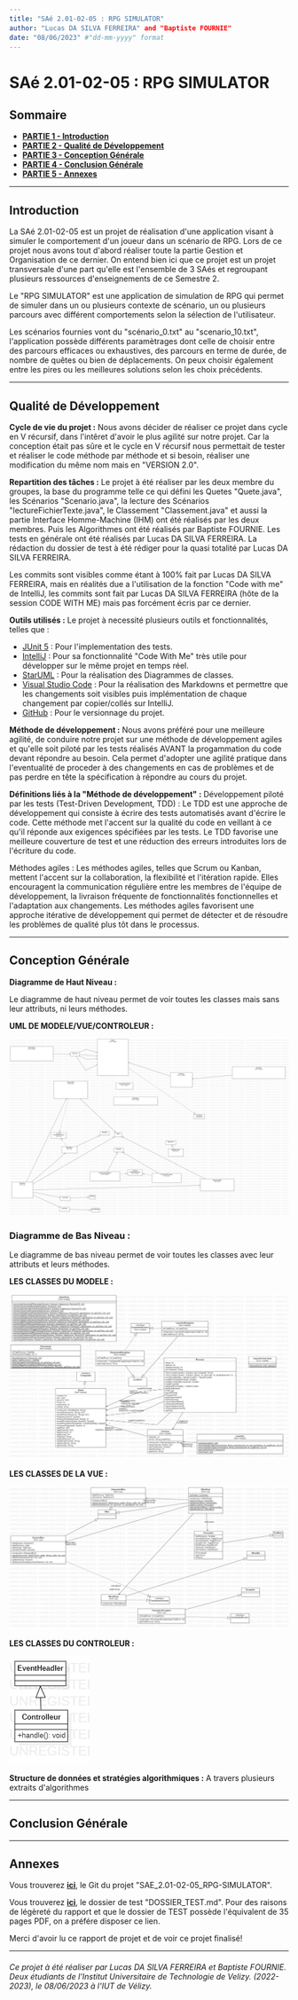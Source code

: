 ```yaml
---
title: "SAé 2.01-02-05 : RPG SIMULATOR"
author: "Lucas DA SILVA FERREIRA" and "Baptiste FOURNIE"
date: "08/06/2023" #"dd-mm-yyyy" format
---
```


# **SAé 2.01-02-05 : RPG SIMULATOR**

## **Sommaire**
* [**PARTIE 1 - Introduction**](#part0)
* [**PARTIE 2 - Qualité de Développement**](#part1)
* [**PARTIE 3 - Conception Générale**](#part2)
* [**PARTIE 4 - Conclusion Générale**](#part3)
* [**PARTIE 5 - Annexes**](#part4)

<hr>

## <a id="part0"></a>**Introduction**

La SAé 2.01-02-05 est un projet de réalisation d'une application visant à simuler le comportement d'un joueur dans un scénario de RPG. Lors de ce projet nous avons tout d'abord réaliser toute la partie Gestion et Organisation de ce dernier. On entend bien ici que ce projet est un projet transversale d'une part qu'elle est l'ensemble de 3 SAés et regroupant plusieurs ressources d'enseignements de ce Semestre 2.

Le "RPG SIMULATOR" est une application de simulation de RPG qui permet de simuler dans un ou plusieurs contexte de scénario, un ou plusieurs parcours avec différent comportements selon la sélection de l'utilisateur.

Les scénarios fournies vont du "scénario_0.txt" au "scenario_10.txt", l'application possède différents paramètrages dont celle de choisir entre des parcours efficaces ou exhaustives, des parcours en terme de durée, de nombre de quêtes ou bien de déplacements. On peux choisir également entre les pires ou les meilleures solutions selon les choix précédents.

<hr>

## <a id="part1"></a>**Qualité de Développement**

**Cycle de vie du projet :**
Nous avons décider de réaliser ce projet dans cycle en V récursif, dans l'intêret d'avoir le plus agilité sur notre projet. Car la conception était pas sûre et le cycle en V récursif nous permettait de tester et réaliser le code méthode par méthode et si besoin, réaliser une modification du même nom mais en "VERSION 2.0".

**Repartition des tâches :**
Le projet à été réaliser par les deux membre du groupes, la base du programme telle ce qui défini les Quetes "Quete.java", les Scénarios "Scenario.java", la lecture des Scénarios "lectureFichierTexte.java", le Classement "Classement.java" et aussi la partie Interface Homme-Machine (IHM) ont été réalisés par les deux membres. Puis les Algorithmes ont été réalisés par Baptiste FOURNIE. Les tests en générale ont été réalisés par Lucas DA SILVA FERREIRA. La rédaction du dossier de test à été rédiger pour la quasi totalité par Lucas DA SILVA FERREIRA.

Les commits sont visibles comme étant à 100% fait par Lucas DA SILVA FERREIRA, mais en réalités due a l'utilisation de la fonction "Code with me" de IntelliJ, les commits sont fait par Lucas DA SILVA FERREIRA (hôte de la session CODE WITH ME) mais pas forcément écris par ce dernier.

**Outils utilisés :**
Le projet à necessité plusieurs outils et fonctionnalités, telles que :
* <a href="https://junit.org/junit5/">JUnit 5</a> : Pour l'implementation des tests.
* <a href="https://www.jetbrains.com/fr-fr/idea/">IntelliJ</a> : Pour sa fonctionnalité "Code With Me" très utile pour développer sur le même projet en temps réel.
* <a href="https://staruml.io/">StarUML</a> : Pour la réalisation des Diagrammes de classes.
* <a href="https://code.visualstudio.com/Download">Visual Studio Code</a> : Pour la réalisation des Markdowns et permettre que les changements soit visibles puis implémentation de chaque changement par copier/collés sur IntelliJ.
* <a href="https://github.com/GitHub">GitHub</a> : Pour le versionnage du projet.

**Méthode de développement :**
Nous avons préféré pour une meilleure agilité, de conduire notre projet sur une méthode de développement agiles et qu'elle soit piloté par les tests réalisés AVANT la progammation du code devant répondre au besoin. Cela permet d'adopter une agilité pratique dans l'eventualité de proceder à des changements en cas de problèmes et de pas perdre en tête la spécification à répondre au cours du projet.

**Définitions liés à la "Méthode de développement" :**
Développement piloté par les tests (Test-Driven Development, TDD) : Le TDD est une approche de développement qui consiste à écrire des tests automatisés avant d'écrire le code. Cette méthode met l'accent sur la qualité du code en veillant à ce qu'il réponde aux exigences spécifiées par les tests. Le TDD favorise une meilleure couverture de test et une réduction des erreurs introduites lors de l'écriture du code.

Méthodes agiles : Les méthodes agiles, telles que Scrum ou Kanban, mettent l'accent sur la collaboration, la flexibilité et l'itération rapide. Elles encouragent la communication régulière entre les membres de l'équipe de développement, la livraison fréquente de fonctionnalités fonctionnelles et l'adaptation aux changements. Les méthodes agiles favorisent une approche itérative de développement qui permet de détecter et de résoudre les problèmes de qualité plus tôt dans le processus.

<hr>

## <a id="part2"></a>**Conception Générale**

**Diagramme de Haut Niveau :**

Le diagramme de haut niveau permet de voir toutes les classes mais sans leur attributs, ni leurs méthodes.

**UML DE MODELE/VUE/CONTROLEUR :**

[![](https://github.com/Gascor/SAE_2.01-02-05_RPG-SIMULATOR/blob/master/mdsrc/UMLHN.png)]()


### **Diagramme de Bas Niveau :**

Le diagramme de bas niveau permet de voir toutes les classes avec leur attributs et leurs méthodes.

**LES CLASSES DU MODELE :**

[![](https://github.com/Gascor/SAE_2.01-02-05_RPG-SIMULATOR/blob/master/mdsrc/MODELE2.png)]()

**LES CLASSES DE LA VUE :**

[![](https://github.com/Gascor/SAE_2.01-02-05_RPG-SIMULATOR/blob/master/mdsrc/VUE2.png)]()

**LES CLASSES DU CONTROLEUR :**

[![](https://github.com/Gascor/SAE_2.01-02-05_RPG-SIMULATOR/blob/master/mdsrc/CONTROLEUR2.png)]()


**Structure de données et stratégies algorithmiques :**
A travers plusieurs extraits d'algorithmes

<hr>

## <a id="part3"></a>**Conclusion Générale**



<hr>

## <a id="part4"></a>**Annexes**

Vous trouverez [**ici**](https://github.com/Gascor/SAE_2.01-02-05_RPG-SIMULATOR), le Git du projet "SAE_2.01-02-05_RPG-SIMULATOR".

Vous trouverez [**ici**](https://github.com/Gascor/SAE_2.01-02-05_RPG-SIMULATOR/blob/master/DOSSIER_TEST.md), le dossier de test "DOSSIER_TEST.md". Pour des raisons de légèreté du rapport et que le dossier de TEST possède l'équivalent de 35 pages PDF, on a préfére disposer ce lien.

Merci d'avoir lu ce rapport de projet et de voir ce projet finalisé!

<hr>

###### Ce projet à été réaliser par Lucas DA SILVA FERREIRA et Baptiste FOURNIE. Deux étudiants de l'Institut Universitaire de Technologie de Velizy. (2022-2023), le 08/06/2023 à l'IUT de Vélizy.

